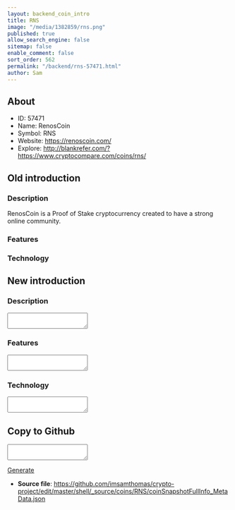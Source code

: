 ```yaml
---
layout: backend_coin_intro
title: RNS
image: "/media/1382859/rns.png"
published: true
allow_search_engine: false
sitemap: false
enable_comment: false
sort_order: 562
permalink: "/backend/rns-57471.html"
author: Sam
---
```


## About

- ID: 57471
- Name: RenosCoin
- Symbol: RNS
- Website: https://renoscoin.com/
- Explore: http://blankrefer.com/?https://www.cryptocompare.com/coins/rns/


## Old introduction

### Description

<p>RenosCoin is a Proof of Stake cryptocurrency created to have a strong online community.</p>

### Features


### Technology




## New introduction


### Description
<textarea id="meta_description" name="description"></textarea>

### Features
<textarea id="meta_features" name="features"></textarea>

### Technology
<textarea id="meta_technology" name="technology"></textarea>


## Copy to Github

<textarea id="coinsnapshotfullinfo_metadata"></textarea>

<a href="#gen" onclick="generateMetaDatJson()">Generate</a>

- **Source file**: <a href="https://github.com/imsamthomas/crypto-project/edit/master/shell/_source/coins/RNS/coinSnapshotFullInfo_MetaData.json">https://github.com/imsamthomas/crypto-project/edit/master/shell/_source/coins/RNS/coinSnapshotFullInfo_MetaData.json</a>

